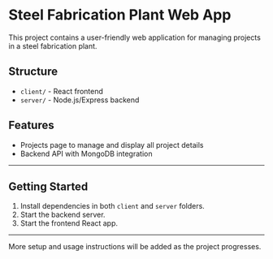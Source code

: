 # Steel Fabrication Plant Web App

This project contains a user-friendly web application for managing projects in a steel fabrication plant.

## Structure
- `client/` - React frontend
- `server/` - Node.js/Express backend

## Features
- Projects page to manage and display all project details
- Backend API with MongoDB integration

---

## Getting Started

1. Install dependencies in both `client` and `server` folders.
2. Start the backend server.
3. Start the frontend React app.

---

More setup and usage instructions will be added as the project progresses.
